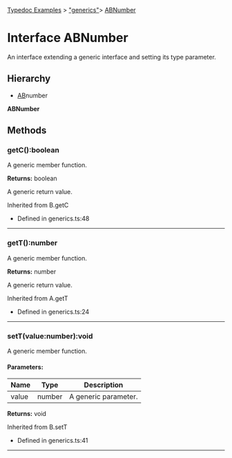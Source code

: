 [Typedoc Examples](../index.md) >  ["generics"](../modules/_generics_.md)>  [ABNumber](../interfaces/_generics_.abnumber.md)
# Interface ABNumber


<p>An interface extending a generic interface and setting its type parameter.</p>








## Hierarchy
* [AB](../interfaces/_generics_.ab.md)number

**ABNumber**










## Methods

<a id="getc"></a>
### getC():boolean



<p>A generic member function.</p>










**Returns:** boolean

A generic return value.




Inherited from B.getC



* Defined in generics.ts:48









---

<a id="gett"></a>
### getT():number



<p>A generic member function.</p>










**Returns:** number

A generic return value.




Inherited from A.getT



* Defined in generics.ts:24









---

<a id="sett"></a>
### setT(value:number):void



<p>A generic member function.</p>







#### Parameters:
| Name  | Type                | Description  |
| ------ | ------------------- | ------------ |
| value  | number | A generic parameter. |






**Returns:** void




Inherited from B.setT



* Defined in generics.ts:41









---



